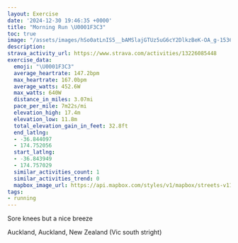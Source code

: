 ```yaml
---
layout: Exercise
date: '2024-12-30 19:46:35 +0000'
title: "Morning Run \U0001F3C3"
toc: true
image: "/assets/images/hSo0atLnIS5__bAMSlajGTUz5uG6cY2DlkzBeK-OA_g-1536x2048.jpg.jpeg"
description:
strava_activity_url: https://www.strava.com/activities/13226085448
exercise_data:
  emoji: "\U0001F3C3"
  average_heartrate: 147.2bpm
  max_heartrate: 167.0bpm
  average_watts: 452.6W
  max_watts: 640W
  distance_in_miles: 3.07mi
  pace_per_mile: 7m22s/mi
  elevation_high: 17.4m
  elevation_low: 11.8m
  total_elevation_gain_in_feet: 32.8ft
  end_latlng:
  - -36.844097
  - 174.752056
  start_latlng:
  - -36.843949
  - 174.757029
  similar_activities_count: 1
  similar_activities_trend: 0
  mapbox_image_url: https://api.mapbox.com/styles/v1/mapbox/streets-v11/static/path-5+787af2-1.0(hm%7B_Fybsi%60%40JE%40ECGCz%40%60AIXOPAn%40%40d%40DhAC%5C%40LFZZh%40TLNFNLt%40Br%40Ar%40Jv%40CNGLc%40IQ%40EHAX%40Z%3Fv%40ChA%40lBEhAKh%40MN%5DRa%40D%5DEe%40SeAk%40g%40g%40Ye%40GEWA_%40FSA_%40Po%40FeAb%40QIQESS_%40Sk%40Kk%40Ua%40YIFsAa%40K%3FENKjAHJNJN%5CBBl%40NNAn%40PLHDFBRI%7C%40WvAK%5E_%40v%40mBxDc%40hAg%40bBEJOLGL%5BlBo%40pCE%7C%40EJ%40VGdAIv%40a%40%7C%40%5Dl%40WLi%40LmAlA%5DNk%40Fi%40b%40Wh%40u%40jA%5Bl%40eChFIHE%40k%40c%40IAi%40~%40K%5Cm%40vAOZIHW%40s%40IoB%5D%7BA%5Bo%40GkB%5B%5B%3Fa%40Mo%40Ia%40Ku%40AE%40SVCLFv%40CNHt%40l%40vDVx%40n%40nAf%40v%40bAdAbAp%40JFuEsEo%40yA%5BoAWmCG%5BLg%40%40QCYBQBENIpA%3FrANjBX%5EB%60%40JhANvDp%40J%3FHCFIpEoJhAeCj%40cAJC%60%40FVFPAPGt%40i%40JCX%3FJE~A%7DA%60A%5Df%40w%40FSLk%40XqEh%40sC%5CyAJ%5DLOLYl%40kBdA%7DB),pin-s-s+e5b22e(174.75645,-36.84581),pin-s-f+89ae00(174.75078,-36.84347999999998)/auto/800x800?access_token=pk.eyJ1Ijoiam9zaGJlY2ttYW4iLCJhIjoiY205eWR2aDd1MWZ6djJrbXc4a3M0bWZleiJ9.XiG9OWkNcZk2QzjJbxLB4A
tags:
- running
---
```


Sore knees but a nice breeze

Auckland, Auckland, New Zealand (Vic south stright)
